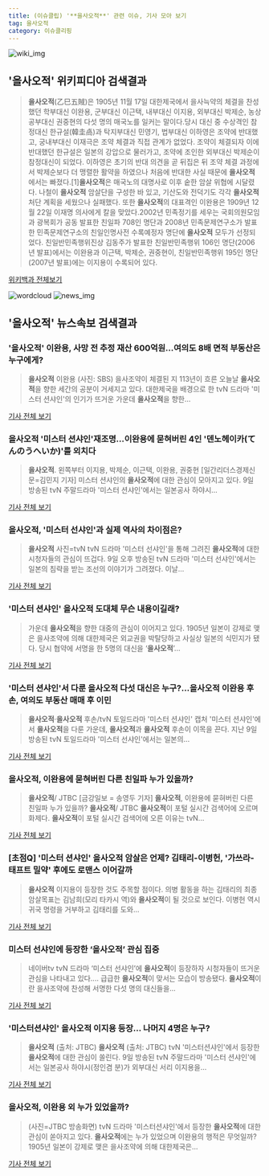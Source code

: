 ```yaml
---
title: (이슈클립) '**을사오적**' 관련 이슈, 기사 모아 보기
tag: 을사오적
category: 이슈클리핑
---
```

![wiki_img](https://user-images.githubusercontent.com/42597476/44503234-41136a80-a6d0-11e8-9071-6fc6418eafe4.png)
## **'**을사오적**'** 위키피디아 검색결과
>**을사오적**(乙巳五賊)은 1905년 11월 17일 대한제국에서 을사늑약의 체결을 찬성했던 학부대신 이완용, 군부대신 이근택, 내부대신 이지용, 외부대신 박제순, 농상공부대신 권중현의 다섯 명의 매국노를 일커는 말이다.당시 대신 중 수상격인 참정대신 한규설(韓圭卨)과 탁지부대신 민영기, 법부대신 이하영은 조약에 반대했고, 궁내부대신 이재극은 조약 체결과 직접 관계가 없었다. 조약이 체결되자 이에 반대했던 한규설은 일본의 강압으로 물러가고, 조약에 조인한 외부대신 박제순이 참정대신이 되었다. 이하영은 초기의 반대 의견을 곧 뒤집은 뒤 조약 체결 과정에서 박제순보다 더 맹렬한 활약을 하였으나 처음에 반대한 사실 때문에 **을사오적**에서는 빠졌다.[1]**을사오적**은 매국노의 대명사로 이후 숱한 암살 위협에 시달렸다. 나철이 **을사오적** 암살단을 구성한 바 있고, 기산도와 전덕기도 각각 **을사오적** 처단 계획을 세웠으나 실패했다. 또한 **을사오적**의 대표격인 이완용은 1909년 12월 22일 이재명 의사에게 칼을 맞았다.2002년 민족정기를 세우는 국회의원모임과 광복회가 공동 발표한 친일파 708인 명단과 2008년 민족문제연구소가 발표한 민족문제연구소의 친일인명사전 수록예정자 명단에 **을사오적** 모두가 선정되었다. 친일반민족행위진상 김동주가 발표한 친일반민족행위 106인 명단(2006년 발표)에서는 이완용과 이근택, 박제순, 권중현이, 친일반민족행위 195인 명단(2007년 발표)에는 이지용이 수록되어 있다.

<a href="https://ko.wikipedia.org/wiki/을사오적" target="_blank">위키백과 전체보기</a>

![wordcloud](https://s3.ap-northeast-2.amazonaws.com/lyrics101-wordcloud/2018-09-10-1536554035.png)
![news_img](https://user-images.githubusercontent.com/42597476/44507050-1206f400-a6e4-11e8-8d98-7ffbfebb353f.png)
## **'**을사오적**'** 뉴스속보 검색결과
### '**을사오적**' 이완용, 사망 전 추정 재산 600억원…여의도 8배 면적 부동산은 누구에게?

>**을사오적** 이완용 (사진: SBS) 을사조약이 체결된 지 113년이 흐른 오늘날 **을사오적**을 향한 세간의 공분이 거세지고 있다. 대한제국을 배경으로 한 tvN 드라마 '미스터 션샤인'의 인기가 뜨거운 가운데 **을사오적**을 향한...

<a href="http://www.jemin.com/news/articleView.html?idxno=537958" target="_blank">기사 전체 보기</a>

### **을사오적** '미스터 션샤인'재조명…이완용에 묻혀버린 4인 '덴노헤이카(てんのうへいか)'를 외치다

>**을사오적**. 왼쪽부터 이지용, 박제순, 이근택, 이완용, 권중현 [일간리더스경제신문=김민지 기자] 미스터 션샤인의 **을사오적**에 대한 관심이 모아지고 있다. 9일 방송된 tvN 주말드라마 '미스터 션샤인'에서는 일본공사 하야시...

<a href="http://leaders.asiae.co.kr/news/articleView.html?idxno=74416" target="_blank">기사 전체 보기</a>

### **을사오적**, '미스터 선샤인'과 실제 역사의 차이점은?

>**을사오적** 사진=tvN tvN 드라마 '미스터 선샤인'을 통해 그려진 **을사오적**에 대한 시청자들의 관심이 뜨겁다. 9일 오후 방송된 tvN 드라마 '미스터 선샤인'에서는 일본의 침략을 받는 조선의 이야기가 그려졌다. 이날...

<a href="http://news20.busan.com/controller/newsController.jsp?newsId=20180910000004" target="_blank">기사 전체 보기</a>

### '미스터 션샤인' **을사오적** 도대체 무슨 내용이길래?

>가운데 **을사오적**을 향한 대중의 관심이 이어지고 있다. 1905년 일본이 강제로 맺은 을사조약에 의해 대한제국은 외교권을 박탈당하고 사실상 일본의 식민지가 됐다. 당시 협약에 서명을 한 5명의 대신을 ‘**을사오적**’...

<a href="http://www.ajunews.com/view/20180910094711302" target="_blank">기사 전체 보기</a>

### '미스터 션샤인'서 다룬 **을사오적** 다섯 대신은 누구?…**을사오적** 이완용 후손, 여의도 부동산 매매 후 이민

>**을사오적**·**을사오적** 후손/tvN 토일드라마 '미스터 션샤인' 캡처  '미스터 션샤인'에서 **을사오적**을 다룬 가운데, **을사오적**과 **을사오적** 후손이 이목을 끈다.   지난 9일 방송된 tvN 토일드라마 '미스터 선샤인'에서는 일본의...

<a href="http://www.kyeongin.com/main/view.php?key=20180910001308233" target="_blank">기사 전체 보기</a>

### **을사오적**, 이완용에 묻혀버린 다른 친일파 누가 있을까?

>**을사오적**/ JTBC [금강일보 = 송영두 기자] **을사오적**, 이완용에 묻혀버린 다른 친일파 누가 있을까? **을사오적**/ JTBC **을사오적**이 포털 실시간 검색어에 오르며 화제다. **을사오적**이 포털 실시간 검색어에 오른 이유는 tvN...

<a href="http://www.ggilbo.com/news/articleView.html?idxno=544286" target="_blank">기사 전체 보기</a>

### [초점Q] '미스터 션샤인' **을사오적** 암살은 언제? 김태리-이병헌, '가쓰라-태프트 밀약' 후에도 로맨스 이어갈까

>**을사오적** 이지용이 등장한 것도 주목할 점이다.  의병 활동을 하는 김태리의 최종 암살목표는 김남희(모리 타카시 역)와 **을사오적**이 될 것으로 보인다. 이병헌 역시 귀국 명령을 거부하고 김태리를 도와...

<a href="http://www.sportsq.co.kr/news/articleView.html?idxno=302124" target="_blank">기사 전체 보기</a>

### 미스터 선샤인에 등장한 ‘**을사오적**’ 관심 집중

>네이버tv tvN 드라마 ‘미스터 선샤인’에 **을사오적**이 등장하자 시청자들이 뜨거운 관심을 나타내고 있다.... 급급한 **을사오적**이 맞서는 모습이 방송됐다. **을사오적**이란 을사조약에 찬성해 서명한 다섯 명의 대신들을...

<a href="http://news.kmib.co.kr/article/view.asp?arcid=0012670969&code=61121111&cp=nv" target="_blank">기사 전체 보기</a>

### '미스터션샤인' **을사오적** 이지용 등장… 나머지 4명은 누구?

>**을사오적** (출처: JTBC) **을사오적** (출처: JTBC) tvN '미스터션샤인'에서 등장한 **을사오적**에 대한 관심이 쏠린다. 9일 방송된 tvN 주말드라마 '미스터 션샤인'에서는 일본공사 하야시(정인겸 분)가 외부대신 서리 이지용을...

<a href="http://www.newscj.com/news/articleView.html?idxno=553549" target="_blank">기사 전체 보기</a>

### **을사오적**, 이완용 외 누가 있었을까?

>(사진=JTBC 방송화면) tvN 드라마 '미스터션샤인'에서 등장한 **을사오적**에 대한 관심이 쏟아지고 있다. **을사오적**에는 누가 있었으며 이완용의 행적은 무엇일까? 1905년 일본이 강제로 맺은 을사조약에 의해 대한제국은...

<a href="http://www.anewsa.com/detail.php?number=1369656&thread=09r02" target="_blank">기사 전체 보기</a>


